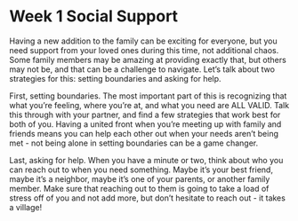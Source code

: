 # Week 1 Social Support
Having a new addition to the family can be exciting for everyone, but you need support from your loved ones during this time, not additional chaos. Some family members may be amazing at providing exactly that, but others may not be, and that can be a challenge to navigate. Let’s talk about two strategies for this: setting boundaries and asking for help.

First, setting boundaries. The most important part of this is recognizing that what you’re feeling, where you’re at, and what you need are ALL VALID. Talk this through with your partner, and find a few strategies that work best for both of you. Having a united front when you’re meeting up with family and friends means you can help each other out when your needs aren’t being met - not being alone in setting boundaries can be a game changer.

Last, asking for help. When you have a minute or two, think about who you can reach out to when you need something. Maybe it’s your best friend, maybe it’s a neighbor, maybe it’s one of your parents, or another family member. Make sure that reaching out to them is going to take a load of stress off of you and not add more, but don’t hesitate to reach out - it takes a village!
